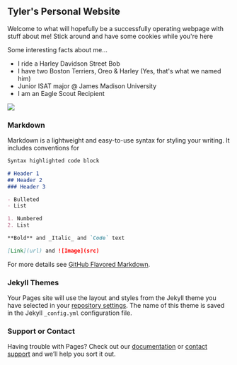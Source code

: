 ## Tyler's Personal Website

Welcome to what will hopefully be a successfully operating webpage with stuff about me! Stick around and have some cookies while you're here

Some interesting facts about me...
- I ride a Harley Davidson Street Bob
- I have two Boston Terriers, Oreo & Harley (Yes, that's what we named him)
- Junior ISAT major @ James Madison University
- I am an Eagle Scout Recipient

![](IMG_1018.PNG)

### Markdown

Markdown is a lightweight and easy-to-use syntax for styling your writing. It includes conventions for

```markdown
Syntax highlighted code block

# Header 1
## Header 2
### Header 3

- Bulleted
- List

1. Numbered
2. List

**Bold** and _Italic_ and `Code` text

[Link](url) and ![Image](src)
```

For more details see [GitHub Flavored Markdown](https://guides.github.com/features/mastering-markdown/).

### Jekyll Themes

Your Pages site will use the layout and styles from the Jekyll theme you have selected in your [repository settings](https://github.com/astontk/astontk.github.io/settings). The name of this theme is saved in the Jekyll `_config.yml` configuration file.

### Support or Contact

Having trouble with Pages? Check out our [documentation](https://docs.github.com/categories/github-pages-basics/) or [contact support](https://github.com/contact) and we’ll help you sort it out.
